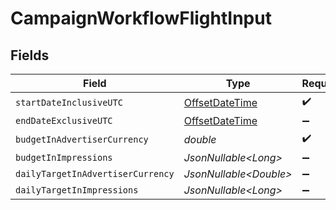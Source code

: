 # CampaignWorkflowFlightInput


## Fields

| Field                                                                                     | Type                                                                                      | Required                                                                                  | Description                                                                               |
| ----------------------------------------------------------------------------------------- | ----------------------------------------------------------------------------------------- | ----------------------------------------------------------------------------------------- | ----------------------------------------------------------------------------------------- |
| `startDateInclusiveUTC`                                                                   | [OffsetDateTime](https://docs.oracle.com/javase/8/docs/api/java/time/OffsetDateTime.html) | :heavy_check_mark:                                                                        | N/A                                                                                       |
| `endDateExclusiveUTC`                                                                     | [OffsetDateTime](https://docs.oracle.com/javase/8/docs/api/java/time/OffsetDateTime.html) | :heavy_minus_sign:                                                                        | N/A                                                                                       |
| `budgetInAdvertiserCurrency`                                                              | *double*                                                                                  | :heavy_check_mark:                                                                        | N/A                                                                                       |
| `budgetInImpressions`                                                                     | *JsonNullable\<Long>*                                                                     | :heavy_minus_sign:                                                                        | N/A                                                                                       |
| `dailyTargetInAdvertiserCurrency`                                                         | *JsonNullable\<Double>*                                                                   | :heavy_minus_sign:                                                                        | N/A                                                                                       |
| `dailyTargetInImpressions`                                                                | *JsonNullable\<Long>*                                                                     | :heavy_minus_sign:                                                                        | N/A                                                                                       |